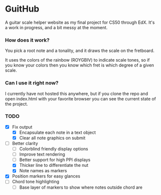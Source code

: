 # GuitHub
A guitar scale helper website as my final project for CS50 through EdX. It's a work in progress, and a bit messy at the moment.

### How does it work?
You pick a root note and a tonality, and it draws the scale on the fretboard.

It uses the colors of the rainbow (ROYGBIV) to indicate scale tones, so if you know your colors then you know which fret is which degree of a given scale.

### Can I use it right now?
I currently have not hosted this anywhere, but if you clone the repo and open index.html with your favorite browser you can see the current state of the project.

### TODO
- [x] Fix output
  - [x] Encapsulate each note in a text object
  - [x] Clear all note graphics on submit
- [ ] Better clarity
  - [ ] Colorblind friendly display options
  - [ ] Improve text rendering
  - [ ] Better support for high PPI displays
  - [x] Thicker line to differentiate the nut
  - [x] Note names as markers
- [x] Position markers for easy glances
- [ ] Chord tone highlighting
  - [ ] Base layer of markers to show where notes outside chord are
